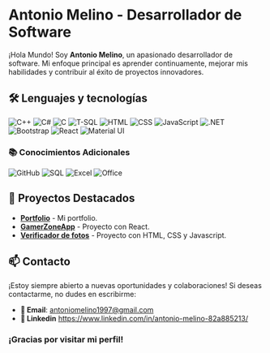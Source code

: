 # **Antonio Melino** - Desarrollador de Software  

¡Hola Mundo! Soy **Antonio Melino**, un apasionado desarrollador de software. Mi enfoque principal es aprender continuamente, mejorar mis habilidades y contribuir al éxito de proyectos innovadores.    

## **🛠️ Lenguajes y tecnologías**  
![C++](https://img.shields.io/badge/C++-00599C?style=for-the-badge&logo=c%2B%2B&logoColor=white)
![C#](https://img.shields.io/badge/C%23-239120?style=for-the-badge&logo=c-sharp&logoColor=white)
![C](https://img.shields.io/badge/C-A8B9CC?style=for-the-badge&logo=c&logoColor=white)
![T-SQL](https://img.shields.io/badge/T--SQL-CC2927?style=for-the-badge&logo=microsoft-sql-server&logoColor=white)
![HTML](https://img.shields.io/badge/HTML-E34F26?style=for-the-badge&logo=html5&logoColor=white)
![CSS](https://img.shields.io/badge/CSS-1572B6?style=for-the-badge&logo=css3&logoColor=white)
![JavaScript](https://img.shields.io/badge/JavaScript-F7DF1E?style=for-the-badge&logo=javascript&logoColor=black)
![.NET](https://img.shields.io/badge/.NET-512BD4?style=for-the-badge&logo=dotnet&logoColor=white)
![Bootstrap](https://img.shields.io/badge/Bootstrap-7952B3?style=for-the-badge&logo=bootstrap&logoColor=white)
![React](https://img.shields.io/badge/React-61DAFB?style=for-the-badge&logo=react&logoColor=black)
![Material UI](https://img.shields.io/badge/Material%20UI-007FFF?style=for-the-badge&logo=mui&logoColor=white)

### **📚 Conocimientos Adicionales**  
![GitHub](https://img.shields.io/badge/GitHub-181717?style=for-the-badge&logo=github&logoColor=white)
![SQL](https://img.shields.io/badge/SQL-4479A1?style=for-the-badge&logo=mysql&logoColor=white)
![Excel](https://img.shields.io/badge/Excel-217346?style=for-the-badge&logo=microsoft-excel&logoColor=white)
![Office](https://img.shields.io/badge/Office-D83B01?style=for-the-badge&logo=microsoft-office&logoColor=white)

## **🚀 Proyectos Destacados**  
- **[Portfolio](https://antoniomelino.github.io/Portfolio/#)** - Mi portfolio.  
- **[GamerZoneApp](https://gamer-zone-app.vercel.app/)** - Proyecto con React.
- **[Verificador de fotos](https://verificador-de-fotos.web.app/)** - Proyecto con HTML, CSS y Javascript.

## **📫 Contacto**  
¡Estoy siempre abierto a nuevas oportunidades y colaboraciones! Si deseas contactarme, no dudes en escribirme:  
- **📧 Email**: antoniomelino1997@gmail.com
- **🔗 Linkedin** https://www.linkedin.com/in/antonio-melino-82a885213/

### **¡Gracias por visitar mi perfil!** 


